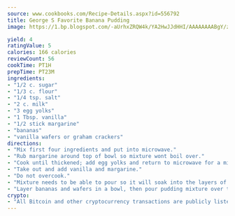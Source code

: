 ```yaml
---
source: www.cookbooks.com/Recipe-Details.aspx?id=556792
title: George S Favorite Banana Pudding
image: https://1.bp.blogspot.com/-aUrhxZRQW4k/YA2HwJJdHHI/AAAAAAAABgY/z2R8OXCxqDoBQtRn-q-fHG8g9_G4G1HBwCLcBGAsYHQ/s320/13.png

yield: 4
ratingValue: 5
calories: 166 calories
reviewCount: 56
cookTime: PT1H
prepTime: PT23M
ingredients:
- "1/2 c. sugar"
- "1/3 c. flour"
- "1/4 tsp. salt"
- "2 c. milk"
- "3 egg yolks"
- "1 Tbsp. vanilla"
- "1/2 stick margarine"
- "bananas"
- "vanilla wafers or graham crackers"
directions:
- "Mix first four ingredients and put into microwave."
- "Rub margarine around top of bowl so mixture wont boil over."
- "Cook until thickened; add egg yolks and return to microwave for a minute."
- "Take out and add vanilla and margarine."
- "Do not overcook."
- "Mixture needs to be able to pour so it will soak into the layers of bananas and wafers."
- "Layer bananas and wafers in a bowl, then pour pudding mixture over the layers."
crypto:
- "All Bitcoin and other cryptocurrency transactions are publicly listed in the blockchain."
---
```

